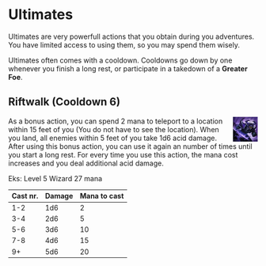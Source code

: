 # Ultimates

Ultimates are very powerfull actions that you obtain during you adventures. You have limited access to using them, so you may spend them wisely. 

Ultimates often comes with a cooldown. Cooldowns go down by one whenever you finish a long rest, or participate in a takedown of a **Greater Foe**.

## Riftwalk (Cooldown 6) 

<img src="https://github.com/Sebastianhju/Runeterra-5e/blob/main/img%20-%20Ult/Riftwalk.png" align=right width=10% height=10%>

As a bonus action, you can spend 2 mana to teleport to a location within 15 feet of you (You do not have to see the location). 
When you land, all enemies within 5 feet of you take 1d6 acid damage. After using this bonus action, you can use it again an number of times until you start a long rest. 
For every time you use this action, the mana cost increases and you deal additional acid damage. 

Eks: Level 5 Wizard 27 mana

|Cast nr.|Damage|Mana to cast|
|---|---|---|
|1-2|1d6|2|
|3-4|2d6|5|
|5-6|3d6|10|
|7-8|4d6|15|
|9+|5d6|20|
